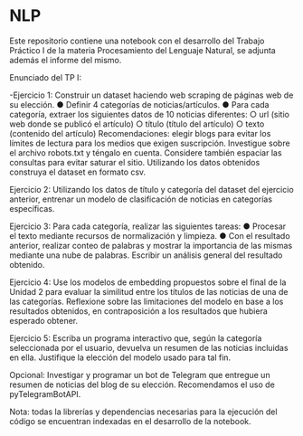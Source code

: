 # NLP

Este repositorio contiene una notebook con el desarrollo del Trabajo Práctico I de la materia Procesamiento del Lenguaje Natural, se adjunta además el informe del mismo. 

Enunciado del TP I:

-Ejercicio 1:
Construir un dataset haciendo web scraping de páginas web de su elección.
● Definir 4 categorías de noticias/artículos.
● Para cada categoría, extraer los siguientes datos de 10 noticias diferentes:
  ○ url (sitio web donde se publicó el artículo)
  ○ título (título del artículo)
  ○ texto (contenido del artículo)
Recomendaciones: elegir blogs para evitar los límites de lectura para los medios que exigen suscripción. Investigue sobre el archivo robots.txt y téngalo en cuenta. Considere también espaciar las consultas para evitar saturar el sitio.
Utilizando los datos obtenidos construya el dataset en formato csv.

Ejercicio 2:
Utilizando los datos de título y categoría del dataset del ejercicio anterior, entrenar un modelo de clasificación de noticias en categorías específicas.

Ejercicio 3:
Para cada categoría, realizar las siguientes tareas:
● Procesar el texto mediante recursos de normalización y limpieza.
● Con el resultado anterior, realizar conteo de palabras y mostrar la importancia de las mismas mediante una nube de palabras.
Escribir un análisis general del resultado obtenido.

Ejercicio 4:
Use los modelos de embedding propuestos sobre el final de la Unidad 2 para evaluar la similitud entre los títulos de las noticias de una de las categorías.
Reflexione sobre las limitaciones del modelo en base a los resultados obtenidos, en contraposición a los resultados que hubiera esperado obtener.

Ejercicio 5:
Escriba un programa interactivo que, según la categoría seleccionada por el usuario, devuelva un resumen de las noticias incluidas en ella.
Justifique la elección del modelo usado para tal fin.

Opcional: Investigar y programar un bot de Telegram que entregue un resumen de noticias del blog de su elección. Recomendamos el uso de pyTelegramBotAPI.




Nota: todas la librerías y dependencias necesarias para la ejecución del código se encuentran indexadas en el desarrollo de la notebook. 

